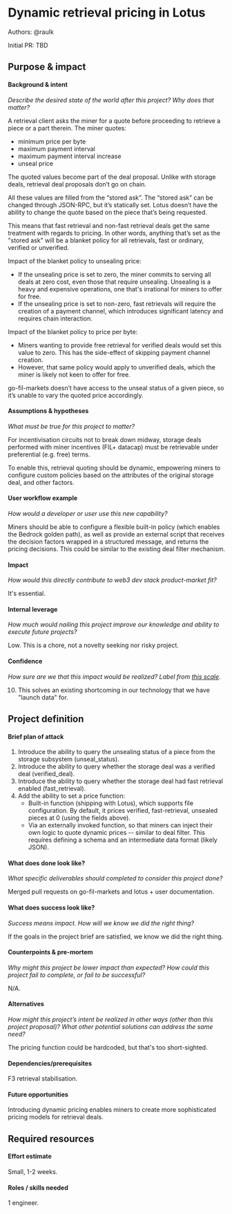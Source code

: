 # Dynamic retrieval pricing in Lotus

Authors: @raulk

Initial PR: TBD <!-- Reference the PR first proposing this document. Oooh, self-reference! -->

## Purpose &amp; impact 
#### Background &amp; intent
_Describe the desired state of the world after this project? Why does that matter?_

A retrieval client asks the miner for a quote before proceeding to retrieve a
piece or a part therein. The miner quotes:

- minimum price per byte
- maximum payment interval
- maximum payment interval increase
- unseal price

The quoted values become part of the deal proposal. Unlike with storage deals,
retrieval deal proposals don’t go on chain.	

All these values are filled from the “stored ask”. The “stored ask” can be
changed through JSON-RPC, but it’s statically set. Lotus doesn’t have the
ability to change the quote based on the piece that’s being requested.

This means that fast retrieval and non-fast retrieval deals get the same
treatment with regards to pricing. In other words, anything that’s set as the
"stored ask" will be a blanket policy for all retrievals, fast or ordinary,
verified or unverified.

Impact of the blanket policy to unsealing price:
- If the unsealing price is set to zero, the miner commits to serving all deals
  at zero cost, even those that require unsealing. Unsealing is a heavy and
  expensive operations, one that's irrational for miners to offer for free.
- If the unsealing price is set to non-zero, fast retrievals will require the
  creation of a payment channel, which introduces significant latency and
  requires chain interaction.

Impact of the blanket policy to price per byte:
- Miners wanting to provide free retrieval for verified deals would set this
  value to zero. This has the side-effect of skipping payment channel creation.
- However, that same policy would apply to unverified deals, which the miner is
  likely not keen to offer for free.

go-fil-markets doesn’t have access to the unseal status of a given piece,
so it’s unable to vary the quoted price accordingly.


#### Assumptions &amp; hypotheses
_What must be true for this project to matter?_

For incentivisation circuits not to break down midway, storage deals
performed with miner incentives (FIL+ datacap) must be retrievable under
preferential (e.g. free) terms.

To enable this, retrieval quoting should be dynamic, empowering miners to
configure custom policies based on the attributes of the original storage deal,
and other factors.

#### User workflow example
_How would a developer or user use this new capability?_

Miners should be able to configure a flexible built-in policy (which enables the
Bedrock golden path), as well as provide an external script that receives the
decision factors wrapped in a structured message, and returns the pricing
decisions. This could be similar to the existing deal filter mechanism.

#### Impact
_How would this directly contribute to web3 dev stack product-market fit?_

It's essential.

#### Internal leverage
_How much would nailing this project improve our knowledge and ability to execute future projects?_

Low. This is a chore, not a novelty seeking nor risky project.

#### Confidence
_How sure are we that this impact would be realized? Label from [this scale](https://medium.com/@nimay/inside-product-introduction-to-feature-priority-using-ice-impact-confidence-ease-and-gist-5180434e5b15)_.

10. This solves an existing shortcoming in our technology that we have "launch
data" for.

## Project definition
#### Brief plan of attack

1. Introduce the ability to query the unsealing status of a piece from the
   storage subsystem (unseal_status).
2. Introduce the ability to query whether the storage deal was a verified deal
   (verified_deal).
3. Introduce the ability to query whether the storage deal had fast retrieval
   enabled (fast_retrieval).
4. Add the ability to set a price function:
    - Built-in function (shipping with Lotus), which supports file
      configuration. By default, it prices verified, fast-retrieval, unsealed
      pieces at 0 (using the fields above).
    - Via an externally invoked function, so that miners can inject their own
      logic to quote dynamic prices -- similar to deal filter. This requires
      defining a schema and an intermediate data format (likely JSON).

#### What does done look like?
_What specific deliverables should completed to consider this project done?_

Merged pull requests on go-fil-markets and lotus + user documentation.

####  What does success look like?
_Success means impact. How will we know we did the right thing?_

If the goals in the project brief are satisfied, we know we did the right thing.

#### Counterpoints &amp; pre-mortem
_Why might this project be lower impact than expected? How could this project fail to complete, or fail to be successful?_

N/A.

#### Alternatives
_How might this project’s intent be realized in other ways (other than this project proposal)? What other potential solutions can address the same need?_

The pricing function could be hardcoded, but that's too short-sighted.

#### Dependencies/prerequisites
<!--List any other projects that are dependencies/prerequisites for this project that is being pitched.-->

F3 retrieval stabilisation.

#### Future opportunities

Introducing dynamic pricing enables miners to create more sophisticated pricing
models for retrieval deals.

## Required resources

#### Effort estimate

Small, 1-2 weeks.

#### Roles / skills needed

1 engineer.